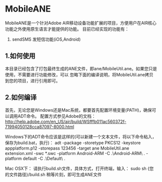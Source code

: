 MobileANE
=========

MobileANE是一个针对Adobe AIR移动设备功能扩展的项目，方便用户在AIR核心功能之外使用原生语言才能提供的功能。
目前已经实现的功能有：
1. sendSMS 发短信功能(iOS,Android)

1.如何使用
-------------------------------------

本目录已经包含了打包最终生成的ANE文件，即ane/MobileUtil.ane。如果您只是使用，不需要进行功能修改，可以
忽略下面的编译说明，将MobileUtil.ane拷贝到您的项目，进行引用即可。

2.如何编译
-------------------------------------

首先，无论您是Windows还是Mac系统，都要首先配置环境变量(PATH)，确保可以调用ADT命令。
配置方式参见Adobe的文档：
http://help.adobe.com/en_US/air/build/WSfffb011ac560372f-71994050128cca87097-8000.html

Windows下的ADT命令应该是这样的(可以新建一个文本文件，将以下命令粘入，保存为build.bat，执行)：
adt -package -storetype PKCS12 -keystore appplatform.p12 -storepass 123456 -target ane MobileUtil.ane extension.xml -swc *.swc -platform Android-ARM -C .\Android-ARM\ . -platform default -C .\Default\ . 

Mac OSX下：
请执行build.sh文件，具体方式，打开终端，输入：
sudo sh {您的文件路径}/build.sh
稍等片刻，即可生成ANE文件
